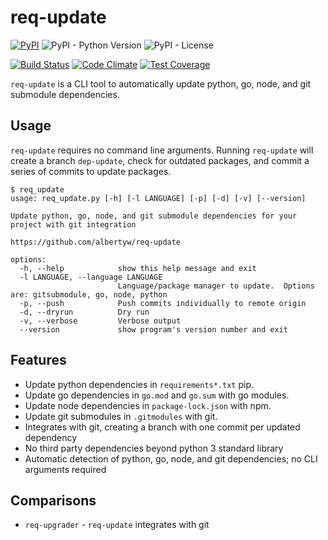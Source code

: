 # req-update

[![PyPI](https://img.shields.io/pypi/v/req-update)](https://pypi.org/project/req-update/)
![PyPI - Python Version](https://img.shields.io/pypi/pyversions/req-update)
![PyPI - License](https://img.shields.io/pypi/l/req-update)

[![Build Status](https://drone.albertyw.com/api/badges/albertyw/req-update/status.svg)](https://drone.albertyw.com/albertyw/req-update)
[![Code Climate](https://codeclimate.com/github/albertyw/req-update/badges/gpa.svg)](https://codeclimate.com/github/albertyw/req-update)
[![Test Coverage](https://codeclimate.com/github/albertyw/req-update/badges/coverage.svg)](https://codeclimate.com/github/albertyw/req-update/coverage)

`req-update` is a CLI tool to automatically update python, go, node, and git submodule dependencies.

## Usage

`req-update` requires no command line arguments.  Running `req-update` will
create a branch `dep-update`, check for outdated packages, and commit a
series of commits to update packages.

```
$ req_update
usage: req_update.py [-h] [-l LANGUAGE] [-p] [-d] [-v] [--version]

Update python, go, node, and git submodule dependencies for your project with git integration

https://github.com/albertyw/req-update

options:
  -h, --help            show this help message and exit
  -l LANGUAGE, --language LANGUAGE
                        Language/package manager to update.  Options are: gitsubmodule, go, node, python
  -p, --push            Push commits individually to remote origin
  -d, --dryrun          Dry run
  -v, --verbose         Verbose output
  --version             show program's version number and exit
```

## Features

 - Update python dependencies in `requirements*.txt` pip.
 - Update go dependencies in `go.mod` and `go.sum` with go modules.
 - Update node dependencies in `package-lock.json` with npm.
 - Update git submodules in `.gitmodules` with git.
 - Integrates with git, creating a branch with one commit per updated dependency
 - No third party dependencies beyond python 3 standard library
 - Automatic detection of python, go, node, and git dependencies; no CLI arguments required

## Comparisons

 - `req-upgrader` - `req-update` integrates with git
